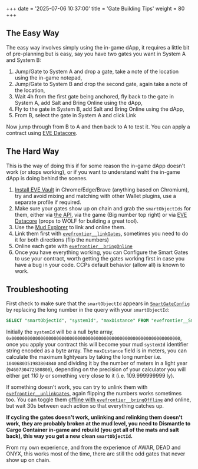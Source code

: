 +++
date = '2025-07-06 10:37:00'
title = 'Gate Building Tips'
weight = 80
+++

## The Easy Way

The easy way involves simply using the in-game dApp, it requires a little bit of pre-planning but is easy, say you have two gates you want in System A and System B:

1. Jump/Gate to System A and drop a gate, take a note of the location using the in-game notepad,
2. Jump/Gate to System B and drop the second gate, again take a note of the location,
3. Wait 4h from the first gate being anchored, fly back to the gate in System A, add Salt and Bring Online using the dApp,
4. Fly to the gate in System B, add Salt and Bring Online using the dApp,
5. From B, select the gate in System A and click Link

Now jump through from B to A and then back to A to test it. You can apply a contract using [EVE Datacore](https://evedataco.re).

## The Hard Way

This is the way of doing this if for some reason the in-game dApp doesn't work (or stops working), or if you want to understand waht the in-game dApp is doing behind the scenes.

1. [Install EVE Vault](https://docs.evefrontier.com/EveVault/installation) in Chrome/Edge/Brave (anything based on Chromium), try and avoid mixing and matching with other Wallet plugins, use a separate profile if required.
2. Make sure your gates show up on chain and grab the `smartObjectIds` for them, either via [the API](https://blockchain-gateway-stillness.live.tech.evefrontier.com/v2/smartassemblies), via the game (Big number top right) or via [EVE Datacore](https://evedataco.re) (props to WOLF for building a great tool).
3. Use the [Mud Explorer](https://explorer.mud.dev/pyrope/worlds/0xcdb380e0cd3949caf70c45c67079f2e27a77fc47/interact?function=) to link and online them.
4. Link them first with [`evefrontier__linkGates`](https://explorer.mud.dev/pyrope/worlds/0xcdb380e0cd3949caf70c45c67079f2e27a77fc47/interact?function=linkSmartGates#evefrontier__linkGates), sometimes you need to do it for both directions (flip the numbers)
5. Online each gate with [`evefrontier__bringOnline`](https://explorer.mud.dev/pyrope/worlds/0xcdb380e0cd3949caf70c45c67079f2e27a77fc47/interact?function=bringOnline#evefrontier__bringOnline)
6. Once you have everything working, you can Configure the Smart Gates to use your contract, worth getting the gates working first in case you have a bug in your code. CCPs default behavior (allow all) is known to work.

## Troubleshooting

First check to make sure that the `smartObjectId` appears in [`SmartGateConfig`](https://explorer.mud.dev/pyrope/worlds/0xcdb380e0cd3949caf70c45c67079f2e27a77fc47/explore?tableId=0x746265766566726f6e74696572000000536d61727447617465436f6e66696700&query=SELECT%2520%2522smartObjectId%2522%252C%2520%2522systemId%2522%252C%2520%2522maxDistance%2522%2520FROM%2520%2522evefrontier__SmartGateConfig%2522%2520WHERE%2520%2522smartObjectId%2522%2520%253D%25206043610207003986359583354976893946421984347946311295347196971213130287377900%2520LIMIT%252010%2520OFFSET%25200%253B&page=0&pageSize=10) by replacing the long number in the query with your `smartObjectId`:

```sql
SELECT "smartObjectId", "systemId", "maxDistance" FROM "evefrontier__SmartGateConfig" WHERE "smartObjectId" = smartObjectId goes here LIMIT 10 OFFSET 0;
```

Initially the `systemId` will be a null byte array, `0x0000000000000000000000000000000000000000000000000000000000000000`, once you apply your contract this will become your mud `systemId` identifier string encoded as a byte array. The `maxDistance` field is in meters, you can calculate the maximum lightyears by taking the long number i.e. `1040680351983804840` and dividing it by the number of meters in a light year (`9460730472580800`), depending on the precision of your calculator you will either get *110 ly* or something very close to it (i.e. 109.999999999 ly).

If something doesn't work, you can try to unlink them with [`evefrontier__unlinkGates`](https://explorer.mud.dev/pyrope/worlds/0xcdb380e0cd3949caf70c45c67079f2e27a77fc47/interact?function=unLink#evefrontier__unlinkGates), again flipping the numbers works sometimes too. You can toggle them [offline with `evefrontier__bringOffline`](https://explorer.mud.dev/pyrope/worlds/0xcdb380e0cd3949caf70c45c67079f2e27a77fc47/interact?function=offline#evefrontier__bringOffline) and online, but wait 30s between each action so that everything catches up.

**If cycling the gates doesn't work, unlinking and relinking them doesn't work, they are probably broken at the mud level, you need to Dismantle to Cargo Container in-game and rebuild (you get all of the mats and salt back), this way you get a new clean `smartObjectId`.**

From my own experience, and from the experience of AWAR, DEAD and ONYX, this works most of the time, there are still the odd gates that never show up on chain.
